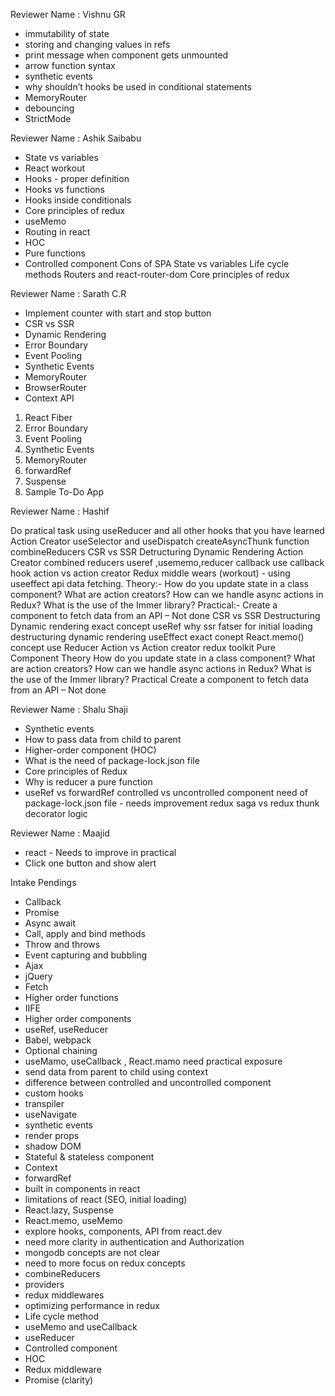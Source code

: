 Reviewer Name : Vishnu GR

- immutability of state
- storing and changing values in refs
- print message when component gets unmounted
- arrow function syntax
- synthetic events
- why shouldn’t hooks be used in conditional statements
- MemoryRouter
- debouncing
- StrictMode



Reviewer Name : Ashik Saibabu

- State vs variables
- React workout
- Hooks - proper definition
- Hooks vs functions
- Hooks inside conditionals
- Core principles of redux
- useMemo
- Routing in react
- HOC
- Pure functions
- Controlled component
Cons of SPA
State vs variables
Life cycle methods
Routers and react-router-dom
Core principles of redux



Reviewer Name : Sarath C.R

- Implement counter with start and stop button
- CSR vs SSR
- Dynamic Rendering
- Error Boundary
- Event Pooling
- Synthetic Events
- MemoryRouter
- BrowserRouter
- Context API
1. React Fiber
2. Error Boundary
3. Event Pooling
4. Synthetic Events
5. MemoryRouter
6. forwardRef
7. Suspense
8. Sample To-Do App



Reviewer Name : Hashif 

Do pratical task using useReducer and all other hooks that you have learned
Action Creator
useSelector and useDispatch
createAsyncThunk function
combineReducers 
CSR vs SSR
Detructuring
Dynamic Rendering
Action Creator
combined reducers
useref ,usememo,reducer
callback
use callback hook
action vs action creator
Redux middle wears
(workout) - using useeffect api data fetching.
Theory:-
How do you update state in a class component?
What are action creators?
How can we handle async actions in Redux?
What is the use of the Immer library?
Practical:-
Create a component to fetch data from an API –  Not done
CSR vs SSR
Destructuring
Dynamic rendering exact concept
useRef
why ssr fatser for initial loading
destructuring
dynamic rendering
useEffect exact conept
React.memo() concept
use Reducer
Action vs Action creator
redux toolkit
Pure Component
Theory
How do you update state in a class component?
What are action creators?
How can we handle async actions in Redux?
What is the use of the Immer library?
Practical
Create a component to fetch data from an API –  Not done



Reviewer Name : Shalu Shaji

- Synthetic events
- How to pass data from child to parent
- Higher-order component (HOC)
- What is the need of package-lock.json file
- Core principles of Redux
- Why is reducer a pure function
- useRef vs forwardRef
controlled vs uncontrolled component
need of package-lock.json file - needs improvement
redux saga vs redux thunk
decorator logic



Reviewer Name : Maajid

- react - Needs to improve in practical
- Click one button and show alert



Intake Pendings

- Callback
- Promise
- Async await
- Call, apply and bind methods
- Throw and throws
- Event capturing and bubbling
- Ajax
- jQuery
- Fetch
- Higher order functions
- IIFE
- Higher order components
- useRef, useReducer
- Babel, webpack
- Optional chaining
- useMamo, useCallback , React.mamo need practical exposure
- send data from parent to child using context
- difference between controlled and uncontrolled component
- custom hooks
- transpiler
- useNavigate
- synthetic events
- render props
- shadow DOM
- Stateful & stateless component
- Context
- forwardRef
- built in components in react
- limitations of react (SEO, initial loading)
- React.lazy, Suspense
- React.memo, useMemo
- explore hooks, components, API from react.dev
- need more clarity in authentication and Authorization
- mongodb concepts are not clear
- need to more focus on redux concepts
- combineReducers
- providers
- redux middlewares
- optimizing performance in redux
- Life cycle method
- useMemo and useCallback
- useReducer
- Controlled component
- HOC
- Redux middleware
- Promise (clarity)

